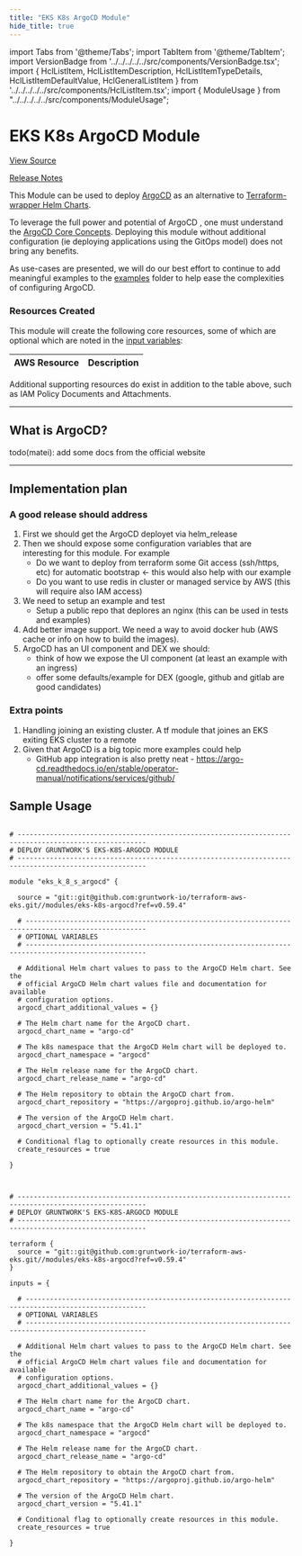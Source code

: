 ```yaml
---
title: "EKS K8s ArgoCD Module"
hide_title: true
---
```


import Tabs from '@theme/Tabs';
import TabItem from '@theme/TabItem';
import VersionBadge from '../../../../../src/components/VersionBadge.tsx';
import { HclListItem, HclListItemDescription, HclListItemTypeDetails, HclListItemDefaultValue, HclGeneralListItem } from '../../../../../src/components/HclListItem.tsx';
import { ModuleUsage } from "../../../../../src/components/ModuleUsage";

<VersionBadge repoTitle="Amazon EKS" version="0.59.4" />

# EKS K8s ArgoCD Module

<a href="https://github.com/gruntwork-io/terraform-aws-eks/tree/v0.59.4/modules/eks-k8s-argocd" className="link-button" title="View the source code for this module in GitHub.">View Source</a>

<a href="https://github.com/gruntwork-io/terraform-aws-eks/releases?q=eks-k8s-argocd" className="link-button" title="Release notes for only versions which impacted this module.">Release Notes</a>

This Module can be used to deploy [ArgoCD](https://argo-cd.readthedocs.io/) as an alternative to [Terraform-wrapper Helm Charts](https://registry.terraform.io/providers/hashicorp/helm/0.10.6/docs/resources/release).

To leverage the full power and potential of ArgoCD , one must understand the [ArgoCD Core Concepts](https://argo-cd.readthedocs.io/en/stable/core_concepts/). Deploying this module without additional configuration (ie deploying applications using the GitOps model) does not bring any benefits.

As use-cases are presented, we will do our best effort to continue to add meaningful examples to the [examples](https://github.com/gruntwork-io/terraform-aws-eks/tree/v0.59.4/examples/) folder to help ease the complexities of configuring ArgoCD.

### Resources Created

This module will create the following core resources, some of which are optional which are noted in the [input variables](https://github.com/gruntwork-io/terraform-aws-eks/tree/v0.59.4/modules/eks-k8s-argocd/variables.tf):

| AWS Resource | Description |
| --- | --- |

Additional supporting resources do exist in addition to the table above, such as IAM Policy Documents and Attachments.

***

## What is ArgoCD?

todo(matei): add some docs from the official website

***

## Implementation plan

### A good release should address

1.  First we should get the ArgoCD deployet via helm_release
2.  Then we should expose some configuration variables that are interesting for this module. For example
    *   Do we want to deploy from terraform some Git access (ssh/https, etc) for automatic bootstrap <- this would also help with our example
    *   Do you want to use redis in cluster or managed service by AWS (this will require also IAM access)
3.  We need to setup an example and test
    *   Setup a public repo that deplores an nginx (this can be used in tests and examples)
4.  Add better image support. We need a way to avoid docker hub (AWS cache or info on how to build the images).
5.  ArgoCD has an UI component and DEX we should:
    *   think of how we expose the UI component (at least an example with an ingress)
    *   offer some defaults/example for DEX (google, github and gitlab are good candidates)

### Extra points

1.  Handling joining an existing cluster. A tf module that joines an EKS exiting EKS cluster to a remote
2.  Given that ArgoCD is a big topic more examples could help
    *   GitHub app integration is also pretty neat - https://argo-cd.readthedocs.io/en/stable/operator-manual/notifications/services/github/

## Sample Usage

<Tabs>
<TabItem value="terraform" label="Terraform" default>

```hcl title="main.tf"

# ------------------------------------------------------------------------------------------------------
# DEPLOY GRUNTWORK'S EKS-K8S-ARGOCD MODULE
# ------------------------------------------------------------------------------------------------------

module "eks_k_8_s_argocd" {

  source = "git::git@github.com:gruntwork-io/terraform-aws-eks.git//modules/eks-k8s-argocd?ref=v0.59.4"

  # ----------------------------------------------------------------------------------------------------
  # OPTIONAL VARIABLES
  # ----------------------------------------------------------------------------------------------------

  # Additional Helm chart values to pass to the ArgoCD Helm chart. See the
  # official ArgoCD Helm chart values file and documentation for available
  # configuration options.
  argocd_chart_additional_values = {}

  # The Helm chart name for the ArgoCD chart.
  argocd_chart_name = "argo-cd"

  # The k8s namespace that the ArgoCD Helm chart will be deployed to.
  argocd_chart_namespace = "argocd"

  # The Helm release name for the ArgoCD chart.
  argocd_chart_release_name = "argo-cd"

  # The Helm repository to obtain the ArgoCD chart from.
  argocd_chart_repository = "https://argoproj.github.io/argo-helm"

  # The version of the ArgoCD Helm chart.
  argocd_chart_version = "5.41.1"

  # Conditional flag to optionally create resources in this module.
  create_resources = true

}


```

</TabItem>
<TabItem value="terragrunt" label="Terragrunt" default>

```hcl title="terragrunt.hcl"

# ------------------------------------------------------------------------------------------------------
# DEPLOY GRUNTWORK'S EKS-K8S-ARGOCD MODULE
# ------------------------------------------------------------------------------------------------------

terraform {
  source = "git::git@github.com:gruntwork-io/terraform-aws-eks.git//modules/eks-k8s-argocd?ref=v0.59.4"
}

inputs = {

  # ----------------------------------------------------------------------------------------------------
  # OPTIONAL VARIABLES
  # ----------------------------------------------------------------------------------------------------

  # Additional Helm chart values to pass to the ArgoCD Helm chart. See the
  # official ArgoCD Helm chart values file and documentation for available
  # configuration options.
  argocd_chart_additional_values = {}

  # The Helm chart name for the ArgoCD chart.
  argocd_chart_name = "argo-cd"

  # The k8s namespace that the ArgoCD Helm chart will be deployed to.
  argocd_chart_namespace = "argocd"

  # The Helm release name for the ArgoCD chart.
  argocd_chart_release_name = "argo-cd"

  # The Helm repository to obtain the ArgoCD chart from.
  argocd_chart_repository = "https://argoproj.github.io/argo-helm"

  # The version of the ArgoCD Helm chart.
  argocd_chart_version = "5.41.1"

  # Conditional flag to optionally create resources in this module.
  create_resources = true

}


```

</TabItem>
</Tabs>


<!-- ##DOCS-SOURCER-START
{
  "originalSources": [
    "https://github.com/gruntwork-io/terraform-aws-eks/tree/v0.59.4/modules/eks-k8s-argocd/readme.md",
    "https://github.com/gruntwork-io/terraform-aws-eks/tree/v0.59.4/modules/eks-k8s-argocd/variables.tf",
    "https://github.com/gruntwork-io/terraform-aws-eks/tree/v0.59.4/modules/eks-k8s-argocd/outputs.tf"
  ],
  "sourcePlugin": "module-catalog-api",
  "hash": "5a5abe90ed599e7cca2398f0dde56d8b"
}
##DOCS-SOURCER-END -->
